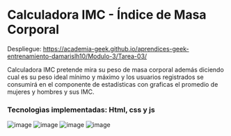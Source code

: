 # Calculadora IMC - Índice de Masa Corporal

Despliegue: https://academia-geek.github.io/aprendices-geek-entrenamiento-damarislh10/Modulo-3/Tarea-03/

Calculadora IMC pretende mira su peso de masa corporal además diciendo cual es su peso ideal mínimo y máximo y los usuarios registrados se consumirá en el componente de estadísticas con graficas el promedio de mujeres y hombres y sus IMC.

### Tecnologìas implementadas: Html, css y js


![image](https://user-images.githubusercontent.com/77691249/157265793-a8b701d6-3e6f-4ba7-9e6b-10cdf5f9abda.png)
![image](https://user-images.githubusercontent.com/77691249/157265895-4c191d94-459a-4a21-934c-49c07c6225fd.png)
![image](https://user-images.githubusercontent.com/77691249/157265969-dfa457bf-bf7e-4c8b-9250-3cc503810aa7.png)
![image](https://user-images.githubusercontent.com/77691249/157266014-69f650c7-1e4b-4b61-9d55-ffc04901598a.png)
